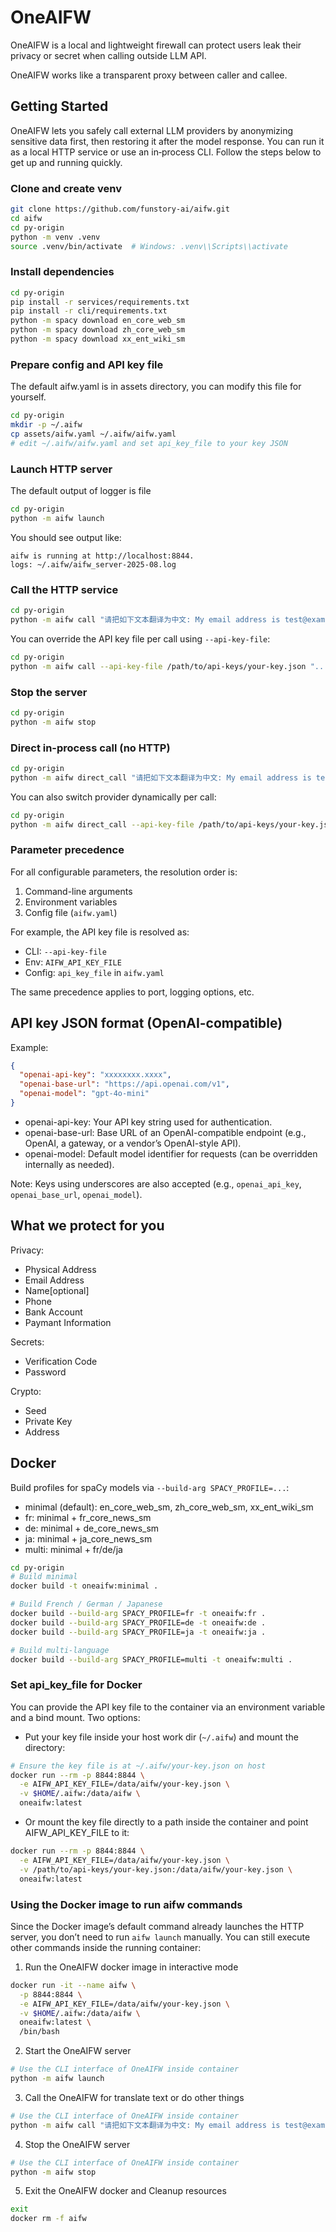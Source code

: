 OneAIFW
===

OneAIFW is a local and lightweight firewall can protect users leak their privacy or secret when calling outside LLM API.

OneAIFW works like a transparent proxy between caller and callee.


## Getting Started
OneAIFW lets you safely call external LLM providers by anonymizing sensitive data first, then restoring it after the model response. You can run it as a local HTTP service or use an in‑process CLI. Follow the steps below to get up and running quickly.

### Clone and create venv
```bash
git clone https://github.com/funstory-ai/aifw.git
cd aifw
cd py-origin
python -m venv .venv
source .venv/bin/activate  # Windows: .venv\\Scripts\\activate
```

### Install dependencies
```bash
cd py-origin
pip install -r services/requirements.txt
pip install -r cli/requirements.txt
python -m spacy download en_core_web_sm
python -m spacy download zh_core_web_sm
python -m spacy download xx_ent_wiki_sm
```

### Prepare config and API key file
The default aifw.yaml is in assets directory, you can modify this file for yourself.

```bash
cd py-origin
mkdir -p ~/.aifw
cp assets/aifw.yaml ~/.aifw/aifw.yaml
# edit ~/.aifw/aifw.yaml and set api_key_file to your key JSON
```

### Launch HTTP server
The default output of logger is file
```bash
cd py-origin
python -m aifw launch
```
You should see output like:
```
aifw is running at http://localhost:8844.
logs: ~/.aifw/aifw_server-2025-08.log
```

### Call the HTTP service
```bash
cd py-origin
python -m aifw call "请把如下文本翻译为中文: My email address is test@example.com, and my phone number is 18744325579."
```

You can override the API key file per call using `--api-key-file`:
```bash
cd py-origin
python -m aifw call --api-key-file /path/to/api-keys/your-key.json "..."
```

### Stop the server
```bash
cd py-origin
python -m aifw stop
```

### Direct in-process call (no HTTP)
```bash
cd py-origin
python -m aifw direct_call "请把如下文本翻译为中文: My email address is test@example.com, and my phone number is 18744325579."
```

You can also switch provider dynamically per call:
```bash
cd py-origin
python -m aifw direct_call --api-key-file /path/to/api-keys/your-key.json "..."
```

### Parameter precedence

For all configurable parameters, the resolution order is:

1. Command-line arguments
2. Environment variables
3. Config file (`aifw.yaml`)

For example, the API key file is resolved as:

- CLI: `--api-key-file`
- Env: `AIFW_API_KEY_FILE`
- Config: `api_key_file` in `aifw.yaml`

The same precedence applies to port, logging options, etc.

## API key JSON format (OpenAI-compatible)

Example:
```json
{
  "openai-api-key": "xxxxxxxx.xxxx",
  "openai-base-url": "https://api.openai.com/v1",
  "openai-model": "gpt-4o-mini"
}
```

- openai-api-key: Your API key string used for authentication.
- openai-base-url: Base URL of an OpenAI-compatible endpoint (e.g., OpenAI, a gateway, or a vendor’s OpenAI-style API).
- openai-model: Default model identifier for requests (can be overridden internally as needed).

Note: Keys using underscores are also accepted (e.g., `openai_api_key`, `openai_base_url`, `openai_model`).

## What we protect for you

Privacy:
- Physical Address
- Email Address
- Name[optional]
- Phone
- Bank Account
- Paymant Information

Secrets:
- Verification Code
- Password 

Crypto:
- Seed
- Private Key
- Address



## Docker

Build profiles for spaCy models via `--build-arg SPACY_PROFILE=...`:

- minimal (default): en_core_web_sm, zh_core_web_sm, xx_ent_wiki_sm
- fr: minimal + fr_core_news_sm
- de: minimal + de_core_news_sm
- ja: minimal + ja_core_news_sm
- multi: minimal + fr/de/ja

```bash
cd py-origin
# Build minimal
docker build -t oneaifw:minimal .

# Build French / German / Japanese
docker build --build-arg SPACY_PROFILE=fr -t oneaifw:fr .
docker build --build-arg SPACY_PROFILE=de -t oneaifw:de .
docker build --build-arg SPACY_PROFILE=ja -t oneaifw:ja .

# Build multi-language
docker build --build-arg SPACY_PROFILE=multi -t oneaifw:multi .
```

### Set api_key_file for Docker

You can provide the API key file to the container via an environment variable and a bind mount. Two options:

- Put your key file inside your host work dir (`~/.aifw`) and mount the directory:
```bash
# Ensure the key file is at ~/.aifw/your-key.json on host
docker run --rm -p 8844:8844 \
  -e AIFW_API_KEY_FILE=/data/aifw/your-key.json \
  -v $HOME/.aifw:/data/aifw \
  oneaifw:latest
```

- Or mount the key file directly to a path inside the container and point AIFW_API_KEY_FILE to it:
```bash
docker run --rm -p 8844:8844 \
  -e AIFW_API_KEY_FILE=/data/aifw/your-key.json \
  -v /path/to/api-keys/your-key.json:/data/aifw/your-key.json \
  oneaifw:latest
```

### Using the Docker image to run aifw commands

Since the Docker image’s default command already launches the HTTP server, you don’t need to run `aifw launch` manually. You can still execute other commands inside the running container:

1) Run the OneAIFW docker image in interactive mode
```bash
docker run -it --name aifw \
  -p 8844:8844 \
  -e AIFW_API_KEY_FILE=/data/aifw/your-key.json \
  -v $HOME/.aifw:/data/aifw \
  oneaifw:latest \
  /bin/bash
```

2) Start the OneAIFW server
```bash
# Use the CLI interface of OneAIFW inside container
python -m aifw launch
```

3) Call the OneAIFW for translate text or do other things
```bash
# Use the CLI interface of OneAIFW inside container
python -m aifw call "请把如下文本翻译为中文: My email address is test@example.com, and my phone number is 18744325579."
```

4) Stop the OneAIFW server
```bash
# Use the CLI interface of OneAIFW inside container
python -m aifw stop
```

5) Exit the OneAIFW docker and Cleanup resources
```bash
exit
docker rm -f aifw
```